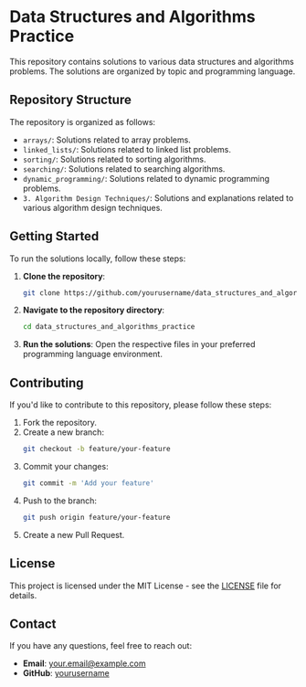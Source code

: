 # Data Structures and Algorithms Practice

This repository contains solutions to various data structures and algorithms problems. The solutions are organized by topic and programming language.

## Repository Structure

The repository is organized as follows:

- `arrays/`: Solutions related to array problems.
- `linked_lists/`: Solutions related to linked list problems.
- `sorting/`: Solutions related to sorting algorithms.
- `searching/`: Solutions related to searching algorithms.
- `dynamic_programming/`: Solutions related to dynamic programming problems.
- `3. Algorithm Design Techniques/`: Solutions and explanations related to various algorithm design techniques.

## Getting Started

To run the solutions locally, follow these steps:

1. **Clone the repository**:
   ```sh
   git clone https://github.com/yourusername/data_structures_and_algorithms_practice.git
   ```

2. **Navigate to the repository directory**:
   ```sh
   cd data_structures_and_algorithms_practice
   ```

3. **Run the solutions**:
   Open the respective files in your preferred programming language environment.

## Contributing

If you'd like to contribute to this repository, please follow these steps:

1. Fork the repository.
2. Create a new branch:
   ```sh
   git checkout -b feature/your-feature
   ```
3. Commit your changes:
   ```sh
   git commit -m 'Add your feature'
   ```
4. Push to the branch:
   ```sh
   git push origin feature/your-feature
   ```
5. Create a new Pull Request.

## License

This project is licensed under the MIT License - see the [LICENSE](LICENSE) file for details.

## Contact

If you have any questions, feel free to reach out:

- **Email**: your.email@example.com
- **GitHub**: [yourusername](https://github.com/yourusername)
